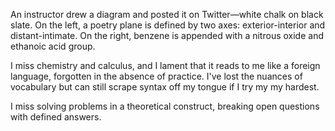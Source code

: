 An instructor drew a diagram and posted it on Twitter—white chalk on black slate. On the left, a poetry plane is defined by two axes: exterior-interior and distant-intimate. On the right, benzene is appended with a nitrous oxide and ethanoic acid group.

I miss chemistry and calculus, and I lament that it reads to me like a foreign language, forgotten in the absence of practice. I've lost the nuances of vocabulary but can still scrape syntax off my tongue if I try my my hardest.

I miss solving problems in a theoretical construct, breaking open questions with defined answers.